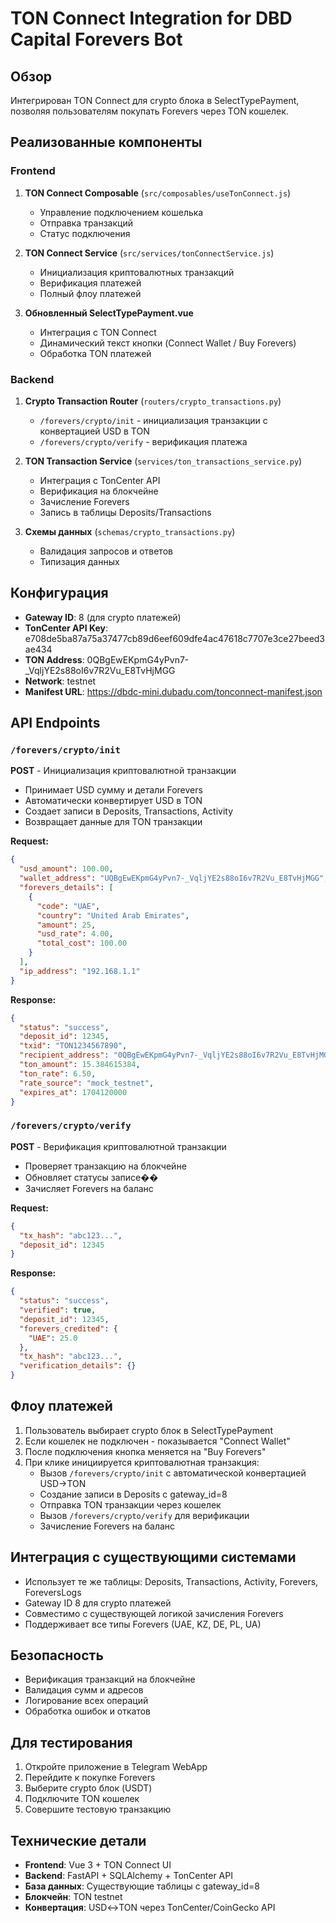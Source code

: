 # TON Connect Integration for DBD Capital Forevers Bot

## Обзор
Интегрирован TON Connect для crypto блока в SelectTypePayment, позволяя пользователям покупать Forevers через TON кошелек.

## Реализованные компоненты

### Frontend
1. **TON Connect Composable** (`src/composables/useTonConnect.js`)
   - Управление подключением кошелька
   - Отправка транзакций
   - Статус подключения

2. **TON Connect Service** (`src/services/tonConnectService.js`)
   - Инициализация криптовалютных транзакций
   - Верификация платежей
   - Полный флоу платежей

3. **Обновленный SelectTypePayment.vue**
   - Интеграция с TON Connect
   - Динамический текст кнопки (Connect Wallet / Buy Forevers)
   - Обработка TON платежей

### Backend
1. **Crypto Transaction Router** (`routers/crypto_transactions.py`)
   - `/forevers/crypto/init` - инициализация транзакции с конвертацией USD в TON
   - `/forevers/crypto/verify` - верификация платежа

2. **TON Transaction Service** (`services/ton_transactions_service.py`)
   - Интеграция с TonCenter API
   - Верификация на блокчейне
   - Зачисление Forevers
   - Запись в таблицы Deposits/Transactions

3. **Схемы данных** (`schemas/crypto_transactions.py`)
   - Валидация запросов и ответов
   - Типизация данных

## Конфигурация
- **Gateway ID**: 8 (для crypto платежей)
- **TonCenter API Key**: e708de5ba87a75a37477cb89d6eef609dfe4ac47618c7707e3ce27beed3ae434
- **TON Address**: 0QBgEwEKpmG4yPvn7-_VqljYE2s88oI6v7R2Vu_E8TvHjMGG
- **Network**: testnet
- **Manifest URL**: https://dbdc-mini.dubadu.com/tonconnect-manifest.json

## API Endpoints
### `/forevers/crypto/init`
**POST** - Инициализация криптовалютной транзакции
- Принимает USD сумму и детали Forevers
- Автоматически конвертирует USD в TON
- Создает записи в Deposits, Transactions, Activity
- Возвращает данные для TON транзакции

**Request:**
```json
{
  "usd_amount": 100.00,
  "wallet_address": "UQBgEwEKpmG4yPvn7-_VqljYE2s88oI6v7R2Vu_E8TvHjMGG",
  "forevers_details": [
    {
      "code": "UAE",
      "country": "United Arab Emirates",
      "amount": 25,
      "usd_rate": 4.00,
      "total_cost": 100.00
    }
  ],
  "ip_address": "192.168.1.1"
}
```

**Response:**
```json
{
  "status": "success",
  "deposit_id": 12345,
  "txid": "TON1234567890",
  "recipient_address": "0QBgEwEKpmG4yPvn7-_VqljYE2s88oI6v7R2Vu_E8TvHjMGG",
  "ton_amount": 15.384615384,
  "ton_rate": 6.50,
  "rate_source": "mock_testnet",
  "expires_at": 1704120000
}
```

### `/forevers/crypto/verify`
**POST** - Верификация криптовалютной транзакции
- Проверяет транзакцию на блокчейне
- Обновляет статусы записе��
- Зачисляет Forevers на баланс

**Request:**
```json
{
  "tx_hash": "abc123...",
  "deposit_id": 12345
}
```

**Response:**
```json
{
  "status": "success",
  "verified": true,
  "deposit_id": 12345,
  "forevers_credited": {
    "UAE": 25.0
  },
  "tx_hash": "abc123...",
  "verification_details": {}
}
```

## Флоу платежей
1. Пользователь выбирает crypto блок в SelectTypePayment
2. Если кошелек не подключен - показывается "Connect Wallet"
3. После подключения кнопка меняется на "Buy Forevers"
4. При клике инициируется криптовалютная транзакция:
   - Вызов `/forevers/crypto/init` с автоматической конвертацией USD→TON
   - Создание записи в Deposits с gateway_id=8
   - Отправка TON транзакции через кошелек
   - Вызов `/forevers/crypto/verify` для верификации
   - Зачисление Forevers на баланс

## Интеграция с существующими системами
- Использует те же таблицы: Deposits, Transactions, Activity, Forevers, ForeversLogs
- Gateway ID 8 для crypto платежей
- Совместимо с существующей логикой зачисления Forevers
- Поддерживает все типы Forevers (UAE, KZ, DE, PL, UA)

## Безопасность
- Верификация транзакций на блокчейне
- Валидация сумм и адресов
- Логирование всех операций
- Обработка ошибок и откатов

## Для тестирования
1. Откройте приложение в Telegram WebApp
2. Перейдите к покупке Forevers
3. Выберите crypto блок (USDT)
4. Подключите TON кошелек
5. Совершите тестовую транзакцию

## Технические детали
- **Frontend**: Vue 3 + TON Connect UI
- **Backend**: FastAPI + SQLAlchemy + TonCenter API
- **База данных**: Существующие таблицы с gateway_id=8
- **Блокчейн**: TON testnet
- **Конвертация**: USD↔TON через TonCenter/CoinGecko API
